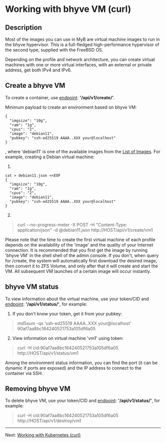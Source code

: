 # Working with bhyve VM (curl)

## Description

Most of the images you can use in MyB are virtual machine images to run in the bhyve hypervisor.
This is a full-fledged high-performance hypervisor of the second type, supplied with the FreeBSD OS.

Depending on the profile and network architecture, you can create virtual machines with one or more virtual interfaces,
with an external or private address, get both IPv4 and IPv6.

## Create a bhyve VM

To create a container, use [endpoint](api.md): **'/api/v1/create/'**.

Minimum payload to create an environment based on bhyve VM:

```
{
  "imgsize": "10g",
  "ram": "1g",
  "cpus": "2",
  "image": "debian11",
  "pubkey": "ssh-ed25519 AAAA..XXX your@localhost"
}
```

, where 'debian11' is one of the available images from the [List of Images](images.md). For example, creating a Debian virtual machine:

1)
```
cat > debian11.json <<EOF
{
  "imgsize": "10g",
  "ram": "1g",
  "cpus": "2",
  "image": "debian11",
  "pubkey": "ssh-ed25519 AAAA..XXX your@localhost"
}
```

2)
> curl --no-progress-meter -X POST -H "Content-Type: application/json" -d @debian11.json http://HOST/api/v1/create/vm1

Please note that the time to create the first virtual machine of each profile depends on the availability of the 'image' and the quality of your Internet connection.
It is recommended that you first get the image by running 'bhyve VM' in the shell shell of the admin console. If you don't, when query for /create,
the system will automatically first download the desired image, then convert it to ZFS Volume, and only after that it will create and start the VM. All subsequent
VM launches of a certain image will occur instantly.


## bhyve VM status

To view information about the virtual machine, use your token/CID and [endpoint](api.md): **'/api/v1/status/'**, for example:

1) If you don't know your token, get it from your pubkey:
>  md5sum -qs 'ssh-ed25519 AAAA..XXX your@localhost'
> 90af7aa8bc164240521753a105df6a05

2) View information on virtual machine 'vm1' using token:
> curl -H cid:90af7aa8bc164240521753a105df6a05 http://HOST/api/v1/status/vm1

Among the environment status information, you can find the port (it can be dynamic if ports are exposed) and the IP address to connect to the container via SSH.


## Removing bhyve VM

To delete bhyve VM, use your token/CID and [endpoint](api.md): **'/api/v1/status/'**, for example:

> curl -H cid:90af7aa8bc164240521753a105df6a05 http://HOST/api/v1/destroy/vm1


---

Next: [Working with Kubernetes (curl)](k8s_curl.md)
